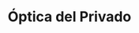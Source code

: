 ---
title: "Óptica del Privado"
url: /ciudad-autonoma-de-buenos-aires/optica-del-privado/
shop: Optiker
---